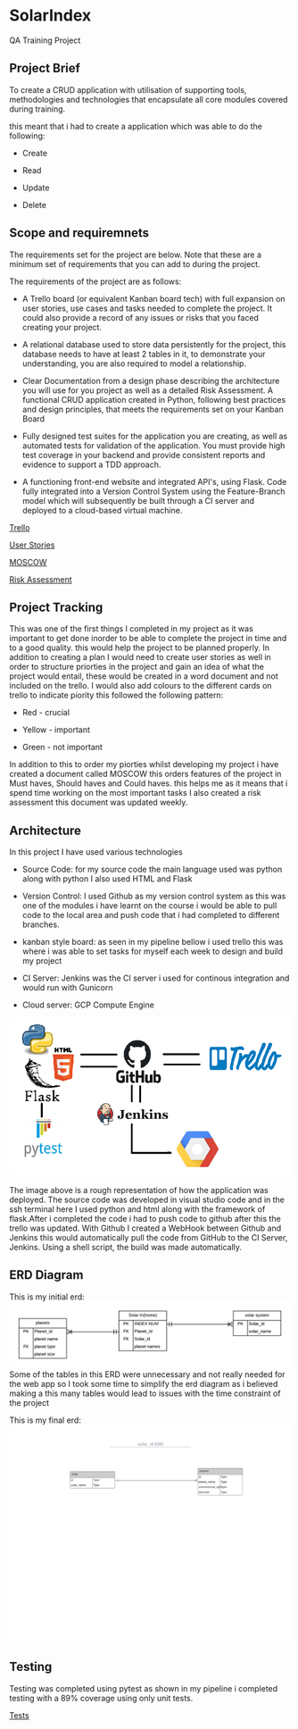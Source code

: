 # SolarIndex

QA Training Project 


## Project Brief

To create a CRUD application with utilisation of supporting tools,
methodologies and technologies that encapsulate all core modules
covered during training.

this meant that i had to create a application which was able to do the following:

* Create

* Read

* Update

* Delete 

## Scope and requiremnets

The requirements set for the project are below. Note that these are a
minimum set of requirements that you can add to during the project.

The requirements of the project are as follows:

* A Trello board (or equivalent Kanban board tech) with full expansion
  on user stories, use cases and tasks needed to complete the project.
  It could also provide a record of any issues or risks that you faced
  creating your project.

* A relational database used to store data persistently for the
  project, this database needs to have at least 2 tables in it, to
  demonstrate your understanding, you are also required to model a
  relationship.

* Clear Documentation from a design phase describing the architecture
  you will use for you project as well as a detailed Risk Assessment.
  A functional CRUD application created in Python, following best
  practices and design principles, that meets the requirements set on
  your Kanban Board

* Fully designed test suites for the application you are creating, as
  well as automated tests for validation of the application. You must
  provide high test coverage in your backend and provide consistent
  reports and evidence to support a TDD approach.

* A functioning front-end website and integrated API's, using Flask.
  Code fully integrated into a Version Control System using the
  Feature-Branch model which will subsequently be built through a CI
  server and deployed to a cloud-based virtual machine.



[Trello](https://trello.com/b/Lfj9XdE4/solarindex)  

[User Stories](https://github.com/BlakeLewis1/SolarIndex/blob/master/Documentation/User%20stories.pdf)  

[MOSCOW](https://github.com/BlakeLewis1/SolarIndex/blob/master/Documentation/MOSCOW.pdf)  

[Risk Assessment](https://github.com/BlakeLewis1/SolarIndex/blob/master/Documentation/risk%20assessment%20-%20Sheet1.pdf)







## Project Tracking 

This was one of the first things I completed in my project as it was important to get done inorder to be able to complete the project in time and to a good quality. this would help the project to be planned properly. In addition to creating a plan I would need to create user stories as well in order to structure priorties in the project and gain an idea of what the project would entail, these would be created in a word document and not included on the trello. I would also add colours to the different cards on trello to indicate piority this followed the following pattern:

* Red - crucial 

* Yellow -  important

* Green - not important 

In addition to this to order my piorties whilst developing my project i have created a document called MOSCOW this orders features of the project in Must haves, Should haves and Could haves. this helps me as it means that i spend time working on the most important tasks
I also created a risk assessment this document was updated weekly.


## Architecture
In this project I have used various technologies

* Source Code: for my source code the main language used was python along with python I also used HTML and Flask

* Version Control: I used Github as my version control system as this was one of the modules i have learnt on the course i would be able                    to pull code to the local area and push code that i had completed to different branches.

* kanban style board: as seen in my pipeline bellow i used trello this was where i was able to set tasks for myself each week to design                       and build my project

* CI Server: Jenkins was the CI server i used for continous integration and would run with Gunicorn

* Cloud server: GCP Compute Engine

![Pipeline](https://github.com/BlakeLewis1/SolarIndex/blob/master/Documentation/pipeline2.png) 

The image above is a rough representation of how the application was deployed. The source code was developed in visual studio code and in the ssh terminal here I used python and html along with the framework of flask.After i completed the code i had to push code to github after this the trello was updated.
With Github I created a WebHook between Github and Jenkins this would automatically pull the code from GitHub to the CI Server, Jenkins. Using a shell script, the build was made automatically. 

## ERD Diagram 

This is my initial erd: 
![ERD](https://github.com/BlakeLewis1/SolarIndex/blob/master/Documentation/solar%20id%20.png)
Some of the tables in this ERD were unnecessary and not really needed for the web app so I took some time to simplify the erd diagram as i believed making a this many tables would lead to issues with the time constraint of the project 

This is my final erd:
![ERD2](https://github.com/BlakeLewis1/SolarIndex/blob/master/Documentation/solar_id%20ERD.png) 

## Testing 

Testing was completed using pytest as shown in my pipeline i completed testing with a 89% coverage using only unit tests. 

[Tests](https://github.com/BlakeLewis1/SolarIndex/blob/master/Documentation/test%20for%20app.txt)



